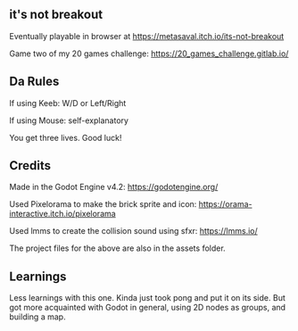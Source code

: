 **it's not breakout**
-
Eventually playable in browser at https://metasaval.itch.io/its-not-breakout

Game two of my 20 games challenge:
https://20_games_challenge.gitlab.io/

Da Rules
-
If using Keeb: W/D or Left/Right

If using Mouse: self-explanatory

You get three lives. Good luck!


Credits
-
Made in the Godot Engine v4.2: https://godotengine.org/

Used Pixelorama to make the brick sprite and icon: https://orama-interactive.itch.io/pixelorama

Used lmms to create the collision sound using sfxr:  https://lmms.io/

The project files for the above are also in the assets folder.

Learnings
-
Less learnings with this one. Kinda just took pong and put it on its side. But got more acquainted  with Godot in general, using 2D nodes as groups, and building a map.

